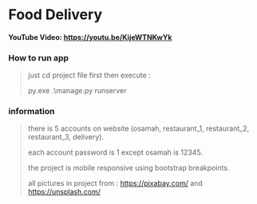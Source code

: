 # Food Delivery

#### YouTube Video: https://youtu.be/KijeWTNKwYk


### How to run app
> just cd project file first then execute :
>
> py.exe .\manage.py runserver 


### information
> there is 5 accounts on website (osamah, restaurant_1, restaurant_2, restaurant_3, delivery).
>
> each account password is 1 except osamah is 12345.
>
> the project is mobile responsive using bootstrap breakpoints.
>
> all pictures in project from : https://pixabay.com/ and https://unsplash.com/


